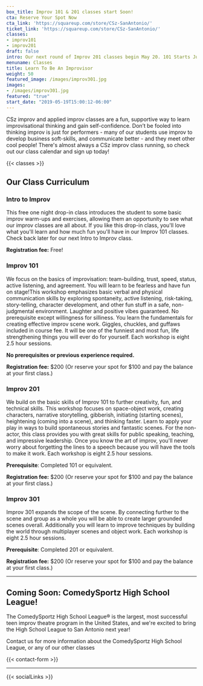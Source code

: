 ```yaml
---
box_title: Improv 101 & 201 classes start Soon!
cta: Reserve Your Spot Now
cta_link: 'https://squareup.com/store/CSz-SanAntonio/'
ticket_link: 'https://squareup.com/store/CSz-SanAntonio/'
classes:
- improv101
- improv201
draft: false
intro: Our next round of Improv 201 classes begin May 20. 101 Starts June 9th
menuname: Classes
title: Learn To Be An Improvisor
weight: 50
featured_image: /images/improv301.jpg
images:
- /images/improv301.jpg
featured: "true"
start_date: "2019-05-19T15:00:12-06:00"
---
```


CSz improv and applied improv classes are a fun, supportive way to learn improvisational thinking and gain self-confidence. Don’t be fooled into thinking improv is just for performers - many of our students use improv to develop business soft-skills, and communicate better - and they meet other cool people! There's almost always a CSz improv class running, so check out our class calendar and sign up today!

{{< classes >}}

## Our Class Curriculum

### Intro to Improv

This free one night drop-in class introduces the student to some basic improv warm-ups and exercises, allowing them an opportunity to see what our improv classes are all about. If you like this drop-in class, you'll love what you'll learn and how much fun you'll have in our Improv 101 classes. Check back later for our next Intro to Improv class.

**Registration fee:** Free!


### Improv 101

We focus on the basics of improvisation: team-building, trust, speed, status, active listening, and agreement. You will learn to be fearless and have fun on stage!This workshop emphasizes basic verbal and physical communication skills by exploring spontaneity, active listening, risk-taking, story-telling, character development, and other fun stuff in a safe, non-judgmental environment. Laughter and positive vibes guaranteed. No prerequisite except willingness for silliness. You learn the fundamentals for creating effective improv scene work. Giggles, chuckles, and guffaws included in course fee. It will be one of the funniest and most fun, life strengthening things you will ever do for yourself.
Each workshop is eight 2.5 hour sessions.

**No prerequisites or previous experience required.**

**Registration fee:** $200 (Or reserve your spot for $100 and pay the balance at your first class.)


### Improv 201

We build on the basic skills of Improv 101 to further creativity, fun, and technical skills. This workshop focuses on space-object work, creating characters, narrative storytelling, gibberish, initiating (starting scenes), heightening (coming into a scene), and thinking faster. Learn to apply your play in ways to build spontaneous stories and fantastic scenes. For the non-actor, this class provides you with great skills for public speaking, teaching, and impressive leadership. Once you know the art of improv, you'll never worry about forgetting the lines to a speech because you will have the tools to make it work.
Each workshop is eight 2.5 hour sessions.

**Prerequisite**: Completed 101 or equivalent.

**Registration fee:** $200 (Or reserve your spot for $100 and pay the balance at your first class.)

### Improv 301

Improv 301 expands the scope of the scene. By connecting further to the scene and group as a whole you will be able to create larger grounded scenes overall.
Additionally you will learn to improve techniques by building the world through multiplayer scenes and object work.
Each workshop is eight 2.5 hour sessions.

**Prerequisite**: Completed 201 or equivalent.

**Registration fee:** $200 (Or reserve your spot for $100 and pay the balance at your first class.)

---

## Coming Soon: ComedySportz High School League!

The ComedySportz High School League® is the largest, most successful teen improv theatre program in the United States, and we're excited to bring the High School League to San Antonio next year!

Contact us for more information about the ComedySportz High School League, or any of our other classes

{{< contact-form >}}

---

{{< socialLinks >}}
